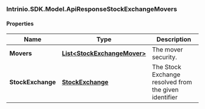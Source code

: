 [//]: # (CLASS:Intrinio.SDK.Model.ApiResponseStockExchangeMovers)

[//]: # (KIND:object)

### Intrinio.SDK.Model.ApiResponseStockExchangeMovers
#### Properties

[//]: # (START_DEFINITION)

Name | Type | Description
------------ | ------------- | -------------
**Movers** | [**List&lt;StockExchangeMover&gt;**](StockExchangeMover.md) | The mover security. &nbsp;
**StockExchange** | [**StockExchange**](StockExchange.md) | The Stock Exchange resolved from the given identifier &nbsp;

[//]: # (END_DEFINITION)


[//]: # (CONTAINED_CLASS:Intrinio.SDK.Model.StockExchangeMover)


[//]: # (CONTAINED_CLASS:Intrinio.SDK.Model.StockExchange)


